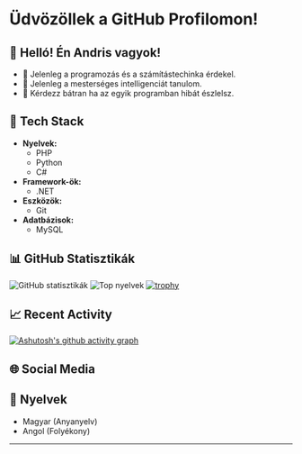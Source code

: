 # Üdvözöllek a GitHub Profilomon!

## 👋 Helló! Én Andris vagyok!

- 🔭 Jelenleg a programozás és a számítástechinka érdekel.
- 🌱 Jelenleg a mesterséges intelligenciát tanulom.
- 💬 Kérdezz bátran ha az egyik programban hibát észlelsz.

## 🚀 Tech Stack

- **Nyelvek:** 
  - PHP
  - Python
  - C#
- **Framework-ök:** 
  - .NET
- **Eszközök:** 
  - Git
- **Adatbázisok:** 
  - MySQL

## 📊 GitHub Statisztikák

![GitHub statisztikák](https://github-readme-stats.vercel.app/api?username=foldesandras&show_icons=true&theme=radical)
![Top nyelvek](https://github-readme-stats.vercel.app/api/top-langs/?username=foldesandras&layout=compact&theme=radical)
[![trophy](https://github-profile-trophy.vercel.app/?username=foldesandras&theme=onedark)](https://github.com/ryo-ma/github-profile-trophy)

## 📈 Recent Activity

[![Ashutosh's github activity graph](https://github-readme-activity-graph.vercel.app/graph?username=foldesandras&theme=react-dark&custom_title=%20)](https://github.com/ashutosh00710/github-readme-activity-graph)
## 🌐 Social Media


## 💬 Nyelvek

- Magyar (Anyanyelv)
- Angol (Folyékony)

---
